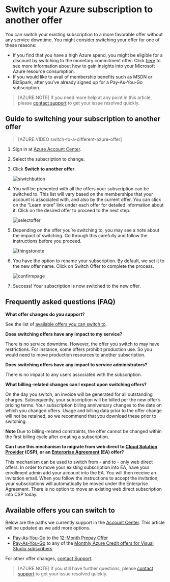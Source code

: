 <properties
	pageTitle="Switch your Azure subscription to another offer | Microsoft Azure"
	description="Learn about how to change your Azure subscription and switch it to a different Azure offer using the subscription management portal"
	services=""
	documentationCenter=""
	authors="genlin"
	manager="msmbaldwin"
	editor=""
	tags="billing,top-support-issue"/>

<tags
	ms.service="billing"
	ms.workload="na"
	ms.tgt_pltfrm="na"
	ms.devlang="na"
	ms.topic="article"
	ms.date="08/17/2016"
	ms.author="genli"/>

# Switch your Azure subscription to another offer

You can switch your existing subscription to a more favorable offer without any service downtime. You might consider switching your offer for one of these reasons:

-	If you find that you have a high Azure spend, you might be eligible for a discount by switching to the monetary commitment offer. Click [here](billing-usage-rate-card-overview.md) to see more information about how to gain insights into your Microsoft Azure resource consumption.
-	If you would like to avail of membership benefits such as MSDN or BizSpark, after you’ve already signed up for a Pay-As-You-Go subscription.

> [AZURE.NOTE] If you need more help at any point in this article, please [contact support](http://go.microsoft.com/fwlink/?linkid=544831&clcid=0x409) to get your issue resolved quickly.

## Guide to switching your subscription to another offer

> [AZURE.VIDEO switch-to-a-different-azure-offer]

1.	Sign in at [Azure Account Center](https://account.windowsazure.com/Subscriptions).
2.	Select the subscription to change.
3.	Click **Switch to another offer**.

	![siwtchbutton](.\media\billing-how-to-switch-azure-offer\switchbutton.png)
4.	You will be presented with all the offers your subscription can be switched to.  This list will vary based on the memberships that your account is associated with, and also by the current offer. You can click on the “Learn more” link under each offer for detailed information about it. Click on the desired offer to proceed to the next step.

	![selectoffer](.\media\billing-how-to-switch-azure-offer\selectoffer.png)
5.	Depending on the offer you’re switching to, you may see a note about the impact of switching. Go through this carefully and follow the instructions before you proceed.

	![thingstonote](.\media\billing-how-to-switch-azure-offer\thingstonote.png)
6.	You have the option to rename your subscription. By default, we set it to the new offer name. Click on Switch Offer to complete the process.

	![confirmpage](.\media\billing-how-to-switch-azure-offer\confirmpage.png)
7.	Success! Your subscription is now switched to the new offer.

## Frequently asked questions (FAQ)

**What offer changes do you support?**

See the list of [available offers you can switch to](#available-offers-you-can-switch-to).

**Does switching offers have any impact to my service?**

There is no service downtime. However, the offer you switch to may have restrictions. For instance, some offers prohibit production use. So you would need to move production resources to another subscription.

**Does switching offers have any impact to service administrators?**

There is no impact to any users associated with the subscription.

**What billing-related changes can I expect upon switching offers?**

On the day you switch, an invoice will be generated for all outstanding charges. Subsequently, your subscription will be billed per the new offer’s pricing terms. Your subscription billing anniversary changes to the date on which you changed offers. Usage and billing data prior to the offer change will not be retained, so we recommend that you download these prior to switching.

**Note** Due to billing-related constraints, the offer cannot be changed within the first billing cycle after creating a subscription.

**Can I use this mechanism to migrate from web direct to [Cloud
 Solution Provider](https://partner.microsoft.com/Solutions/cloud-reseller-overview) (CSP), or an [Enterprise Agreement](https://azure.microsoft.com/pricing/enterprise-agreement/) (EA) offer?**

This mechanism can be used to switch from - and to - only web direct offers. In order to move your existing subscription into EA, have your enrollment admin add your account into the EA. You will then receive an invitation email. When you follow the instructions to accept the invitation, your subscriptions will automatically be moved under the Enterprise Agreement. There is no option to move an existing web direct subscription into CSP today.

## Available offers you can switch to

Below are the paths we currently support in the [Account Center](https://account.windowsazure.com/Subscriptions). This article will be updated as we add more options.

-	[Pay-As-You-Go](https://azure.microsoft.com/offers/ms-azr-0003p/) to the [12-Month Prepay Offer](https://azure.microsoft.com/offers/ms-azr-0026p/)
-	[Pay-As-You-Go](https://azure.microsoft.com/offers/ms-azr-0003p/) to any of the [Monthly Azure Credit offers for Visual Studio subscribers](https://azure.microsoft.com/pricing/member-offers/msdn-benefits-details/)

For other offer changes, [contact Support](http://go.microsoft.com/fwlink/?LinkID=619338).

> [AZURE.NOTE] If you still have further questions, please [contact support](http://go.microsoft.com/fwlink/?linkid=544831&clcid=0x409) to get your issue resolved quickly.
